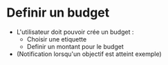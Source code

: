 # Definir un budget

- L'utilisateur doit pouvoir crée un budget :
  - Choisir une etiquette
  - Definir un montant pour le budget
- (Notification lorsqu'un objectif est atteint exemple)